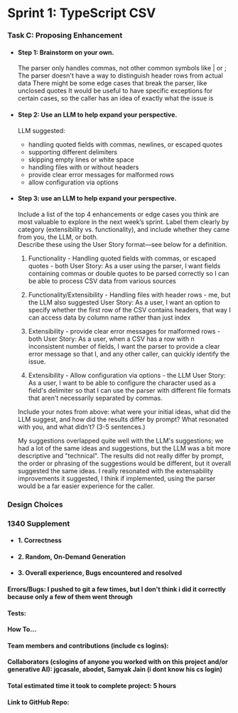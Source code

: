 # Sprint 1: TypeScript CSV

### Task C: Proposing Enhancement

- #### Step 1: Brainstorm on your own.
    The parser only handles commas, not other common symbols like | or ;
    The parser doesn't have a way to distinguish header rows from actual data
    There might be some edge cases that break the parser, like unclosed quotes
    It would be useful to have specific exceptions for certain cases, so the caller has an idea of exactly what the issue is
    
- #### Step 2: Use an LLM to help expand your perspective.
    LLM suggested: 
    - handling quoted fields with commas, newlines, or escaped quotes
    - supporting different delimiters
    - skipping empty lines or white space
    - handling files with or without headers
    - provide clear error messages for malformed rows
    - allow configuration via options


- #### Step 3: use an LLM to help expand your perspective.

    Include a list of the top 4 enhancements or edge cases you think are most valuable to explore in the next week’s sprint. Label them clearly by category (extensibility vs. functionality), and include whether they came from you, the LLM, or both.   
    Describe these using the User Story format—see below for a definition. 
    
    1. Functionality - Handling quoted fields with commas, or escaped quotes - both
    User Story: As a user using the parser, I want fields containing commas or double quotes to be parsed correctly so I can be able to process CSV data from various sources

    2. Functionality/Extensibility - Handling files with header rows - me, but the LLM also suggested
    User Story: As a user, I want an option to specify whether the first row of the CSV contains headers, that way I can access data by column name rather than just index

    3. Extensibility - provide clear error messages for malformed rows - both
    User Story: As a user, when a CSV has a row with n inconsistent number of fields, I want the parser to provide a clear error message so that I, and any other caller, can quickly identify the issue.


    4. Extensibility - Allow configuration via options - the LLM
    User Story: As a user, I want to be able to configure the character used as a field's delimiter so that I can use the parser with different file formats that aren't necessarily separated by commas.


    Include your notes from above: what were your initial ideas, what did the LLM suggest, and how did the results differ by prompt? What resonated with you, and what didn’t? (3-5 sentences.) 

    My suggestions overlapped quite well with the LLM's suggestions; we had a lot of the same ideas and suggestions, but the LLM was a bit more descriptive and "technical". The results did not really differ by prompt, the order or phrasing of the suggestions would be different, but it overall suggested the same ideas. I really resonated with the extensability improvements it suggested, I think if implemented, using the parser would be a far easier experience for the caller.

### Design Choices

### 1340 Supplement

- #### 1. Correctness

- #### 2. Random, On-Demand Generation

- #### 3. Overall experience, Bugs encountered and resolved
#### Errors/Bugs: I pushed to git a few times, but I don't think i did it correctly because only a few of them went through
#### Tests:
#### How To…

#### Team members and contributions (include cs logins):

#### Collaborators (cslogins of anyone you worked with on this project and/or generative AI): jgcasale, abodet, Samyak Jain (i dont know his cs login)
#### Total estimated time it took to complete project: 5 hours
#### Link to GitHub Repo:  
